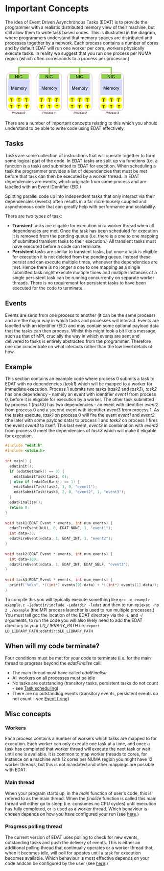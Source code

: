 # Important Concepts

The idea of Event Driven Asynchronous Tasks (EDAT) is to provide the programmer with a realistic distributed memory view of their machine, but still allow them to write task based codes. This is illustrated in the diagram, where programmers understand that memory spaces are distributed and processes together by a network. Each process contains a number of cores and by default EDAT will run one worker per core, workers physically execute tasks. In reality we suggest that you run one process per NUMA region (which often corresponds to a process per processor.)

![](https://github.com/EPCCed/edat/raw/master/docs/edat_processes.png)

There are a number of important concepts relating to this which you should understand to be able to write code using EDAT effectively.

## Tasks
Tasks are some collection of instructions that will operate together to form some logical part of the code. In EDAT tasks are split up via functions (i.e. a function is a task) and submitted to EDAT for execition. When scheduling a task the programmer provides a list of dependencies that must be met before that task can then be executed by a worker thread. In EDAT dependencies are events, which originate from some process and are labelled with an Event IDentifier (EID.)

Splitting parallel code up into independent tasks that only interact via their dependencies (events) often results in a far more loosely coupled and asynchronous code that can greatly help with performance and scalability. 

There are two types of task:
* __Transient__ tasks are eligable for execution on a worker thread when all dependencies are met. Once the task has been scheduled for execution it is removed from the pending queue (i.e. there is a one to one mapping of submitted transient tasks to their execution.) All transient tasks must have executed before a code can terminate.
* __Persistent__ tasks are similar to transient tasks, but once a task is eligible for execution it is not deleted from the pending queue. Instead these persist and can execute multiple times, whenever the dependencies are met. Hence there is no longer a one to one mapping as a single submitted task might execute multiple times and multiple instances of a single persistent task can be running concurrently on separate worker threads. There is no requirement for persistent tasks to have been executed for the code to terminate. 

## Events
Events are send from one process to another (it can be the same process) and are the major way in which tasks and processes will interact. Events are labelled with an identifier (EID) and may contain some optional payload data that the tasks can then process. Whilst this might look a bit like a message, such as that of MPI, crucially the way in which events are sent and delivered to tasks is entirely abstracted from the programmer. Therefore one can concentrate on what interacts rather than the low level details of how.

## Example

This section contains an example code where process 0 submits a task to EDAT with no dependencies (_task1_) which will be mapped to a worker for immediate execution. Process 1 submits two tasks (_task2_ and _task3_), _task2_ has one dependency - namely an event with identifier _event1_ from process 0, before it is eligable for execution by a worker. The other task submitted by process 1 (_task3_) has two dependencies - an event with identifier _event2_ from process 0 and a second event with identifier _event3_ from process 1. As the tasks execute, _task1_ on process 0 will fire the event _event1_ and _event2_ (the later with some payload data) to process 1 and _task2_ on process 1 fires the event _event3_ to itself. This last event, _event3_ in combination with _event2_ from process 0 meet the dependencies of _task3_ which will make it eligable for execution.

```c
#include "edat.h"
#include <stdio.h>

int main() {
  edatInit();
  if (edatGetRank() == 0) {
    edatSubmitTask(task1, 0);
  } else if (edatGetRank() == 1) {
    edatSubmitTask(task2, 1, 0, "event1");
    edatSubmitTask(task3, 2, 0, "event2", 1, "event3");
  }
  edatFinalise();
  return 0;
}

void task1(EDAT_Event * events, int num_events) {
  edatFireEvent(NULL, 0, EDAT_NONE, 1, "event1");
  int data=33;
  edatFireEvent(&data, 1, EDAT_INT, 1, "event2");
}

void task2(EDAT_Event * events, int num_events) {
  int data=100;
  edatFireEvent(&data, 1, EDAT_INT, EDAT_SELF, "event3");
}

void task3(EDAT_Event * events, int num_events) {
  printf("%d\n", *((int*) events[0].data) + *((int*) events[1].data));
}
```

To compile this you will typically execute something like `gcc -o example example.c -Iedatdir/include -Ledatdir -ledat` and then to run `mpiexec -np 2 ./example` (the MPI process launcher is used to run multiple processes.) You must tell gcc the location of the EDAT directory via the _-L_ and _-I_ arguments, to run the code you will also likely need to add the EDAT directory to your _LD_LIBRARY_PATH_ i.e. `export LD_LIBRARY_PATH:edatdir:$LD_LIBRARY_PATH`

## When will my code terminate?

Four conditions must be met for your code to terminate (i.e. for the main thread to progress beyond the _edatFinalise_ call:
* The main thread must have called _edatFinalise_
* All workers on all processes must be idle
* No tasks are outstanding (transitory tasks, persistent tasks do not count - see <a href="https://github.com/EPCCed/edat/blob/master/docs/tasks.md">Task scheduling</a>)
* There are no outstanding events (transitory events, persistent events do not count - see <a href="https://github.com/EPCCed/edat/blob/master/docs/events.md">Event firing</a>)

## Misc concepts

### Workers
Each process contains a number of workers which tasks are mapped to for execution. Each worker can only execute one task at a time, and once a task has completed that worker thread will execute the next task or wait until one is available. It is common to map worker threads to cores, for instance on a machine with 12 cores per NUMA region you might have 12 worker threads, but this is not mandated and other mappings are possible with EDAT.

### Main thread
When your program starts up, in the _main_ function of user's code, this is refered to as the main thread. When the _finalize_ function is called this main thread will either go to sleep (i.e. consumes no CPU cycles) until execution has fully completed, or is used as a worker thread. Which behaviour is chosen depends on how you have configured your run (see <a href="https://github.com/EPCCed/edat/blob/master/docs/environment_variables.md">here</a>.)

### Progress polling thread
The current version of EDAT uses polling to check for new events, outstanding tasks and push the delivery of events. This is either an additional polling thread that continually operates or a worker thread that, when it becomes idle, will poll for updates until a task for execution becomes available. Which behaviour is most effective depends on your code andcan be configured by the user (see <a href="https://github.com/EPCCed/edat/blob/master/docs/environment_variables.md">here</a>.)
